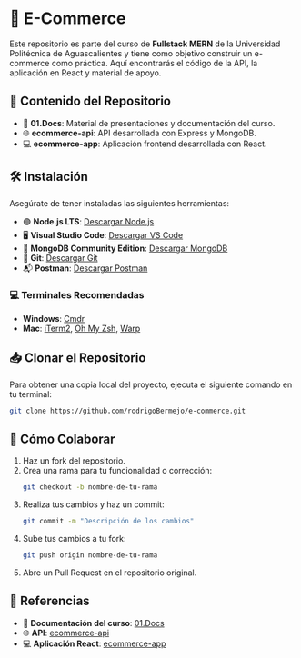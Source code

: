 # 🛒 E-Commerce

Este repositorio es parte del curso de **Fullstack MERN** de la Universidad Politécnica de Aguascalientes y tiene como objetivo construir un e-commerce como práctica. Aquí encontrarás el código de la API, la aplicación en React y material de apoyo.

## 📂 Contenido del Repositorio

- 📄 **01.Docs**: Material de presentaciones y documentación del curso.
- 🌐 **ecommerce-api**: API desarrollada con Express y MongoDB.
- 💻 **ecommerce-app**: Aplicación frontend desarrollada con React.

## 🛠️ Instalación

Asegúrate de tener instaladas las siguientes herramientas:

- 🟢 **Node.js LTS**: [Descargar Node.js](https://nodejs.org/en)
- 🖥️ **Visual Studio Code**: [Descargar VS Code](https://code.visualstudio.com/)
- 🍃 **MongoDB Community Edition**: [Descargar MongoDB](https://www.mongodb.com/try/download/community)
- 🐙 **Git**: [Descargar Git](https://git-scm.com/)
- 📬 **Postman**: [Descargar Postman](https://www.postman.com/)

### 💻 Terminales Recomendadas

- **Windows**: [Cmdr](https://cmder.app/)
- **Mac**: [iTerm2](https://iterm2.com/), [Oh My Zsh](https://ohmyz.sh/), [Warp](https://www.warp.dev/)

## 📥 Clonar el Repositorio

Para obtener una copia local del proyecto, ejecuta el siguiente comando en tu terminal:

```bash
git clone https://github.com/rodrigoBermejo/e-commerce.git
```

## 🤝 Cómo Colaborar

1. Haz un fork del repositorio.
2. Crea una rama para tu funcionalidad o corrección:
   ```bash
   git checkout -b nombre-de-tu-rama
   ```
3. Realiza tus cambios y haz un commit:
   ```bash
   git commit -m "Descripción de los cambios"
   ```
4. Sube tus cambios a tu fork:
   ```bash
   git push origin nombre-de-tu-rama
   ```
5. Abre un Pull Request en el repositorio original.

## 🔗 Referencias

- 📘 **Documentación del curso**: [01.Docs](./01.Docs)
- 🌐 **API**: [ecommerce-api](./ecommerce-api)
- 💻 **Aplicación React**: [ecommerce-app](./ecommerce-app)
